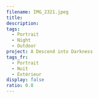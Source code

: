 ```yaml
---
filename: IMG_2321.jpeg
title:
description:
tags:
  - Portrait
  - Night
  - Outdoor
project: A Descend into Darkness
tags_fr:
  - Portrait
  - Nuit
  - Extérieur
display: false
ratio: 0.8
---
```

